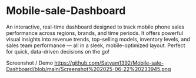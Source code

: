 # Mobile-sale-Dashboard
An interactive, real-time dashboard designed to track mobile phone sales performance across regions, brands, and time periods. It offers powerful visual insights into revenue trends, top-selling models, inventory levels, and sales team performance — all in a sleek, mobile-optimized layout. Perfect for quick, data-driven decisions on the go!

Screenshot / Demo 
https://github.com/Satyam1392/Mobile-sale-Dashboard/blob/main/Screenshot%202025-06-22%20233945.png
